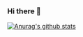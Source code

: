 ### Hi there 👋
[![Anurag's github stats](https://github-readme-stats.vercel.app/api?conflick0=anuraghazra)](https://github.com/anuraghazra/github-readme-stats)
